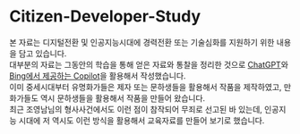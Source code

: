 # Citizen-Developer-Study

본 자료는 디지털전환 및 인공지능시대에 경력전환 또는 기술심화를 지원하기 위한 내용을 담고 있습니다.  
대부분의 자료는 그동안의 학습을 통해 얻은 자료와 통찰을 정리한 것으로 [ChatGPT](chat.openai.com)와 [Bing에서 제공하는 Copilot](https://www.bing.com/chat?form=NTPCHB)을 활용해서 작성했습니다.  
이미 중세시대부터 유명화가들은 제자 또는 문하생들을 활용해서 작품을 제작하였고, 만화가들도 역시 문하생들을 활용해서 작품을 만들어 왔습니다.  
최근 조영남님의 형사사건에서도 이런 점이 참작되어 무죄로 선고된 바 있는데, 인공지능 시대에 저 역시도 이런 방식을 활용해서 교육자료를 만들어 보기로 했습니다.  
